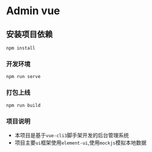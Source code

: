 # Admin vue

## 安装项目依赖
```
npm install
```

### 开发环境
```
npm run serve
```

### 打包上线
```
npm run build
```

### 项目说明
+ 本项目是基于`vue-cli3`脚手架开发的后台管理系统
+ 项目主要`ui`框架使用`element-ui`,使用`mockjs`模拟本地数据
